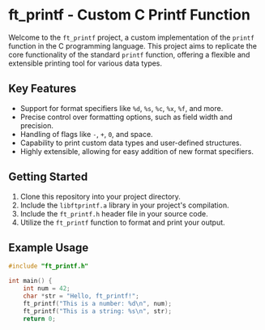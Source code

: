 # ft_printf - Custom C Printf Function

Welcome to the `ft_printf` project, a custom implementation of the `printf` function in the C programming language. This project aims to replicate the core functionality of the standard `printf` function, offering a flexible and extensible printing tool for various data types.

## Key Features

- Support for format specifiers like `%d`, `%s`, `%c`, `%x`, `%f`, and more.
- Precise control over formatting options, such as field width and precision.
- Handling of flags like `-`, `+`, `0`, and space.
- Capability to print custom data types and user-defined structures.
- Highly extensible, allowing for easy addition of new format specifiers.

## Getting Started

1. Clone this repository into your project directory.
2. Include the `libftprintf.a` library in your project's compilation.
3. Include the `ft_printf.h` header file in your source code.
4. Utilize the `ft_printf` function to format and print your output.

## Example Usage

```c
#include "ft_printf.h"

int main() {
    int num = 42;
    char *str = "Hello, ft_printf!";
    ft_printf("This is a number: %d\n", num);
    ft_printf("This is a string: %s\n", str);
    return 0;
